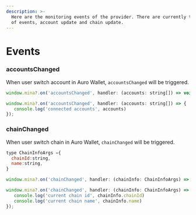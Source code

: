 ```yaml
---
description: >-
  Here are the monitoring events of the provider. There are currently two types
  of events, account update and chain update.
---
```


# Events

### **accountsChanged**

When user switch account in Auro Wallet, `accountsChanged` will be triggered.

```javascript
window.mina?.on('accountsChanged', handler: (accounts: string[]) => void);
```

```javascript
window.mina?.on('accountsChanged', handler: (accounts: string[]) => {
   console.log('connected accounts', accounts)
});
```

### **chainChanged**

When user switch chain in Auro Wallet, `chainChanged` will be triggered.&#x20;

```javascript
type ChainInfoArgs ={
  chainId:string,
  name:string,
}

window.mina?.on('chainChanged', handler: (chainInfo: ChainInfoArgs) => void);
```

```javascript
window.mina?.on('chainChanged', handler: (chainInfo: ChainInfoArgs) => {
   console.log('current chain id', chainInfo.chainId)
   console.log('current chain name', chainInfo.name)
});
```
